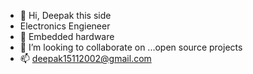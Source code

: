 - 👋 Hi, Deepak this side
- Electronics Engieneer
- 🌱 Embedded hardware
- 💞️ I’m looking to collaborate on ...open source projects
- 📫 deepak15112002@gmail.com

<!---
cadoline3000/cadoline3000 is a ✨ special ✨ repository because its `README.md` (this file) appears on your GitHub profile.
You can click the Preview link to take a look at your changes.
--->
